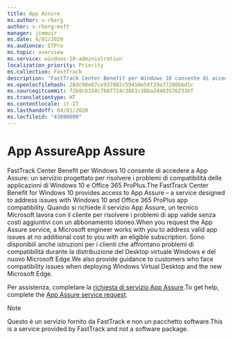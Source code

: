 ```yaml
---
title: App Assure
ms.author: v-rberg
author: v-rberg-msft
manager: jimmuir
ms.date: 4/01/2020
ms.audience: ITPro
ms.topic: overview
ms.service: windows-10-administration
localization_priority: Priority
ms.collection: FastTrack
description: 'FastTrack Center Benefit per Windows 10 consente di accedere a App Assure: un servizio progettato per risolvere i problemi di compatibilità delle applicazioni di Windows 10 e Office 365 ProPlus.'
ms.openlocfilehash: 28dc90e87ce937882c59450e58f29a77280bbd1c
ms.sourcegitcommit: f2b9cb334c7687724c36b1c38ba24463576233bf
ms.translationtype: HT
ms.contentlocale: it-IT
ms.lasthandoff: 04/01/2020
ms.locfileid: "43098090"
---
```

# <a name="app-assure"></a><span data-ttu-id="d2c11-103">App Assure</span><span class="sxs-lookup"><span data-stu-id="d2c11-103">App Assure</span></span>

<span data-ttu-id="d2c11-104">FastTrack Center Benefit per Windows 10 consente di accedere a App Assure: un servizio progettato per risolvere i problemi di compatibilità delle applicazioni di Windows 10 e Office 365 ProPlus.</span><span class="sxs-lookup"><span data-stu-id="d2c11-104">The FastTrack Center Benefit for Windows 10 provides access to App Assure – a service designed to address issues with Windows 10 and Office 365 ProPlus app compatibility.</span></span> <span data-ttu-id="d2c11-105">Quando si richiede il servizio App Assure, un tecnico Microsoft lavora con il cliente per risolvere i problemi di app valide senza costi aggiuntivi con un abbonamento idoneo.</span><span class="sxs-lookup"><span data-stu-id="d2c11-105">When you request the App Assure service, a Microsoft engineer works with you to address valid app issues at no additional cost to you with an eligible subscription.</span></span> <span data-ttu-id="d2c11-106">Sono disponibili anche istruzioni per i clienti che affrontano problemi di compatibilità durante la distribuzione del Desktop virtuale Windows e del nuovo Microsoft Edge.</span><span class="sxs-lookup"><span data-stu-id="d2c11-106">We also provide guidance to customers who face compatibility issues when deploying Windows Virtual Desktop and the new Microsoft Edge.</span></span> 

<span data-ttu-id="d2c11-107">Per assistenza, completare la [richiesta di servizio App Assure](https://go.microsoft.com/fwlink/?linkid=2022721).</span><span class="sxs-lookup"><span data-stu-id="d2c11-107">To get help, complete the [App Assure service request](https://go.microsoft.com/fwlink/?linkid=2022721).</span></span>

  > [!NOTE]
> <span data-ttu-id="d2c11-108">Questo è un servizio fornito da FastTrack e non un pacchetto software.</span><span class="sxs-lookup"><span data-stu-id="d2c11-108">This is a service provided by FastTrack and not a software package.</span></span>
